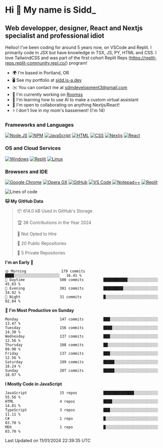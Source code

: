 Hi 👋 My name is Sidd\_
=======================

Web developper, designer, React and Nextjs specialist and professional idiot
----------------------------------------------------------------------------


Helloo! I've been coding for around 5 years now, on VSCode and Replit. I primarily code in JSX but have knowledge in TSX, JS, PY, HTML and CSS. I love TailwindCSS and was part of the first cohort Replit Reps (https://replit-reps.replit-community.repl.co/) program!

*   🌍  I'm based in Portland, OR
*   🖥️  See my portfolio at [sidd.is-a.dev](http://sidd.is-a.dev)
*   ✉️  You can contact me at [sdmdevelopment3@gmail.com](mailto:sdmdevelopment3@gmail.com)
*   🚀  I'm currently working on [Roomss](http://roomss.tk)
*   🧠  I'm learning how to use AI to make a custom virtual assistant
*   🤝  I'm open to collaborating on anything Nextjs/React!
*   ⚡  I don't live in my mom's bassement! (I'm 14)

### Frameworks and Languages
[![Node.JS](https://img.shields.io/badge/Node.js-339933?style=for-the-badge&logo=nodedotjs&logoColor=white)](https://nodejs.org)
[![NPM](https://img.shields.io/badge/npm-CB3837?style=for-the-badge&logo=npm&logoColor=white)](https://npmjs.org)
[![JavaScript](https://img.shields.io/badge/JavaScript-F7DF1E?style=for-the-badge&logo=javascript&logoColor=white)](https://javascript.com)
[![HTML](https://img.shields.io/badge/HTML-E34F26?style=for-the-badge&logo=html5&logoColor=white)](https://html.spec.whatwg.org/multipage/)
[![CSS](https://img.shields.io/badge/CSS-1572B6?style=for-the-badge&logo=css3&logoColor=white)](https://w3.org/Style/CSS)
[![Nextjs](https://img.shields.io/badge/Next.js%20-%23000000.svg?&style=for-the-badge&logo=Next.js&logoColor=white)](https://nextjs.com)
[![React](https://img.shields.io/badge/React%20-%2361DAFB.svg?&style=for-the-badge&logo=React&logoColor=white)](https://react.com)

### OS and Cloud Services
[![Windows](https://img.shields.io/badge/Windows-0078D6?style=for-the-badge&logo=windows&logoColor=white)](https://microsoft.com/windows)
[![Replit](https://img.shields.io/badge/replit-667881?style=for-the-badge&logo=replit&logoColor=white)](https://replit.com)
[![Linux](https://img.shields.io/badge/Linux-0078D6?style=for-the-badge&logo=linux&logoColor=white)](https://microsoft.com/windows)

### Browsers and IDE
[![Google Chrome](https://img.shields.io/badge/Chrome%20-%23FF1B2D.svg?&style=for-the-badge&logo=GoogleChrome&logoColor=white)](https://chrome.google.com/)
[![Opera GX](https://img.shields.io/badge/Opera%20-%23FF1B2D.svg?&style=for-the-badge&logo=Opera&logoColor=white)](https://opera.com/)
[![GitHub](https://img.shields.io/badge/Github-100000?style=for-the-badge&logo=github&logoColor=white)](https://github.com)
[![VS Code](https://img.shields.io/badge/Visual_Studio_Code-0078D4?style=for-the-badge&logo=visual%20studio%20code&logoColor=white)](https://code.visualstudio.com)
[![Notepad++](https://img.shields.io/badge/Notepad++-90E59A.svg?style=for-the-badge&logo=notepad%2B%2B&logoColor=black)](https://notepad-plus-plus.org)
[![Replit](https://img.shields.io/badge/replit-667881?style=for-the-badge&logo=replit&logoColor=white)](https://replit.com)

<!--START_SECTION:waka-->
![Lines of code](https://img.shields.io/badge/From%20Hello%20World%20I%27ve%20Written-2.8%20million%20lines%20of%20code-blue)

**🐱 My GitHub Data** 

> 📦 614.0 kB Used in GitHub's Storage 
 > 
> 🏆 38 Contributions in the Year 2024
 > 
> 🚫 Not Opted to Hire
 > 
> 📜 20 Public Repositories 
 > 
> 🔑 5 Private Repositories 
 > 
**I'm an Early 🐤** 

```text
🌞 Morning                179 commits         ████░░░░░░░░░░░░░░░░░░░░░   16.41 % 
🌆 Daytime                500 commits         ███████████░░░░░░░░░░░░░░   45.83 % 
🌃 Evening                381 commits         █████████░░░░░░░░░░░░░░░░   34.92 % 
🌙 Night                  31 commits          █░░░░░░░░░░░░░░░░░░░░░░░░   02.84 % 
```
📅 **I'm Most Productive on Sunday** 

```text
Monday                   147 commits         ███░░░░░░░░░░░░░░░░░░░░░░   13.47 % 
Tuesday                  156 commits         ████░░░░░░░░░░░░░░░░░░░░░   14.30 % 
Wednesday                137 commits         ███░░░░░░░░░░░░░░░░░░░░░░   12.56 % 
Thursday                 108 commits         ██░░░░░░░░░░░░░░░░░░░░░░░   09.90 % 
Friday                   137 commits         ███░░░░░░░░░░░░░░░░░░░░░░   12.56 % 
Saturday                 199 commits         █████░░░░░░░░░░░░░░░░░░░░   18.24 % 
Sunday                   207 commits         █████░░░░░░░░░░░░░░░░░░░░   18.97 % 
```


**I Mostly Code in JavaScript** 

```text
JavaScript               15 repos            ██████████████░░░░░░░░░░░   55.56 % 
HTML                     4 repos             ████░░░░░░░░░░░░░░░░░░░░░   14.81 % 
TypeScript               3 repos             ███░░░░░░░░░░░░░░░░░░░░░░   11.11 % 
C#                       1 repo              █░░░░░░░░░░░░░░░░░░░░░░░░   03.70 % 
MDX                      1 repo              █░░░░░░░░░░░░░░░░░░░░░░░░   03.70 % 
```




 Last Updated on 11/01/2024 22:39:35 UTC
<!--END_SECTION:waka-->
